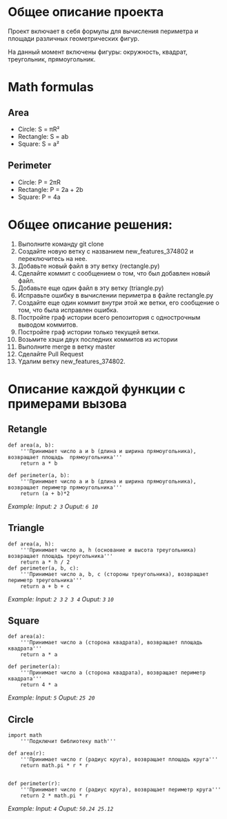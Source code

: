 # Общее описание проекта
Проект включает в себя формулы для вычисления периметра и площади различных геометрических фигур.

На данный момент включены фигуры: окружность, квадрат, треугольник, прямоугольник.

# Math formulas
## Area
- Circle: S = πR²
- Rectangle: S = ab
- Square: S = a²

## Perimeter
- Circle: P = 2πR
- Rectangle: P = 2a + 2b
- Square: P = 4a
# **Oбщее описание решения:**
 1) Выполните команду git clone 
 2) Создайте новую ветку с названием new_features_374802 и переключитесь на нее.
 3) Добавьте новый файл в эту ветку (rectangle.py)
 4) Сделайте коммит с сообщением о том, что был добавлен новый файл.
 5) Добавьте еще один файл в эту ветку (triangle.py)
 6) Исправьте ошибку в вычислении периметра в файле rectangle.py 
 7) Создайте еще один коммит внутри этой же ветки, его сообщение о том, что была исправлен ошибка.
 8) Постройте граф истории всего репозитория с однострочным выводом коммитов.
 9) Постройте граф истории только текущей ветки. 
 10) Возьмите хэши двух последних коммитов из истории 
 11) Выполните merge в ветку master
 12) Сделайте Pull Request
 13) Yдалим ветку new_features_374802.
# **Oписание каждой функции с примерами вызова**
## **Retangle**
```
def area(a, b): 
    '''Принимает число a и b (длина и ширина прямоугольника), возвращает площадь  прямоугольника'''
    return a * b 
    
def perimeter(a, b): 
    '''Принимает число a и b (длина и ширина прямоугольника), возвращает периметр прямоугольника'''
    return (a + b)*2
```
_Example:_
_Input: `2 3`_
_Ouput: `6 10`_


## **Triangle**
```
def area(a, h): 
    '''Принимает число a, h (основание и высота треугольника) возвращает площадь треугольника'''
    return a * h / 2 
def perimeter(a, b, c): 
    '''Принимает число a, b, c (стороны треугольника), возвращает периметр треугольника'''
    return a + b + c
```
_Example:_
_Input: `2 3` `2 3 4`_
_Ouput: `3` `10`_
## **Square**
```
def area(a):
    '''Принимает число a (сторона квадрата), возвращает площадь  квадрата'''
    return a * a

def perimeter(a):
    '''Принимает число a (сторона квадрата), возвращает периметр квадрата'''
    return 4 * a
```
_Example:_
_Input: `5`_
_Ouput: `25 20`_
## **Circle**
```
import math
    '''Подключит библиотеку math'''

def area(r):
    '''Принимает число r (радиус круга), возвращает площадь круга'''
    return math.pi * r * r


def perimeter(r):
    '''Принимает число r (радиус круга), возвращает периметр круга'''
    return 2 * math.pi * r
```
_Example:_
_Input: `4`_
_Ouput: `50.24 25.12`_




